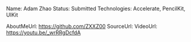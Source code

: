 Name: Adam Zhao
Status: Submitted
Technologies: Accelerate, PencilKit, UIKit

AboutMeUrl: https://github.com/ZXXZ00
SourceUrl: 
VideoUrl: https://youtu.be/_wrRRgDcfdA

<!---
EXAMPLE
Name: John Appleseed
Status: Submitted <or> Winner <or> Distinguished <or> Rejected
Technologies: SwiftUI, RealityKit, CoreGraphic

AboutMeUrl: https://linkedin.com/in/johnappleseed
SourceUrl: https://github.com/johnappleseed/wwdc2025
VideoUrl: https://youtu.be/ABCDE123456
-->
